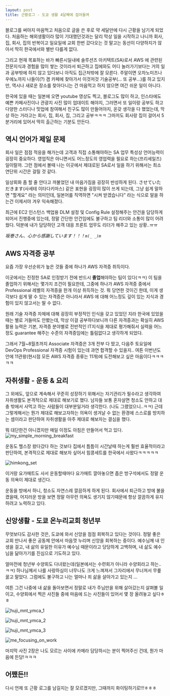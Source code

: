 ```yaml
---
layout: post
title: 근황로그 - 도쿄 생활 4달째에 접어들며
---
```


블로그를 써야지 마음먹고 처음으로 글을 쓴 후로 약 세달만에 다시 근황을 남기게 되었다. 처음하는 해외생활이라 많이 기대했던것과는 달리 막상 일을 시작하고 나니까 회사, 집, 회사, 집의 반복이고 일요일에 교회 한번 갔다오는 것 말고는 동선이 다양하지가 않아서 딱히 한국에서와 별반 다를게 없다. 

그리고 현재 목표하는 바가 빠른시일내에 솔루션즈 아키텍트(SA)로서 AWS 에 관련된 전문지식과 경험을 많이 쌓는 것이라서 퇴근하고 집에와도 어디 놀러가기보다는 거의 일과 공부밖에 하지 않고 있다보니 아직도 집근처밖에 잘 모른다. 주말이면 오차노미즈나 우에노까지 나들이(?) 겸 카페에 찾아가서 이것저것 기술공부(... 또 공부...)를 하고 있지만, 역시나 새로운 장소를 찾아다니는 건 마음먹고 하지 않으면 여간 쉬운 일이 아니다. 

한국에 있을 때는 일본에 오면 youtube 영상도 찍고, 블로그도 많이 하고, 인스타에도 예쁜 카페사진이나 관광지 사진 많이 업데이트 해야지, 그러면서 또 일이랑 공부도 하고 다양한 스터디나 밋업에 참여해서 친구도 많이 만들어야지, 온갖 생각을 다 했었는데, 막상 하는 거라고는 회사, 집, 회사, 집, 그리고 공부ㅋㅋㅋ 그마저도 회사랑 집이 걸어서 5분거리에 있어서 딱히 출근하는 기분도 안든다.



## 역시 언어가 제일 문제

회사 일은 점점 적응을 해가는데 고객과 직접 소통해야하는 SA 업무 특성상 언어능력이 굉장히 중요하다. 영업직은 아니면서도 어느정도의 영업력을 필요로 하는(프리세일즈) 일이랄까. 그런 점에서 볼때 나는 이곳에서 제대로된 SA로서 일을 하기 위해서는 최소 연단위 시간은 걸릴 것 같다. 

일상회화 좀 할 줄 안다고 까불었던 내 마음가짐을 굉장히 반성하게 된다. させていただきます(사세테 이타다키마스) 같은 표현을 굉장히 많이 쓰게 되는데, 그냥 쉽게 말하면 "할게요" 라는 의미인데, 일본어를 직역하면 "시켜 받겠습니다" 라는 식으로 말을 하는건 이제서야 겨우 익숙해졌다. 

최근에 EC2 인스턴스 백업용 DLM 설정 및 Config Rule 설정해주는 안건을 담당하게 되어서 진행중에 있는데, 정말 간단한 안건임에도 불구하고 팀 리더와 소통이 많이 어려웠다. 덕분에 내가 담당하던 고객 대응 프론트 업무도 리더가 해주고 있는 상황..ㅠㅠ 

*坂巻さん、心から感謝しています！！！`m(_ _)m`*


## AWS 자격증 공부

요즘 가장 우선순위가 높은 것들 중에 하나가 AWS 자격증 취득이다. 

이곳에서는 진정한 SA로 인정받기 전에 반드시 **졸업**해야하는 팀이 있다(ㅋㅋ) 이 팀을 졸업하기 위해서는 몇가지 조건이 필요한데, 그중에 하나가 AWS 자격증 중에서 Professional 레벨의 자격증을 한개 이상 취득하는 것. 뭐 당연한 것이긴 한데, 이게 생각보다 쉽게 딸 수 있는 자격증은 아니라서 AWS 에 대해 어느정도 깊이 있는 지식과 경험이 있지 않고서는 딸 수 없다. 

원래 기술 자격증 자체에 대해 굉장히 부정적인 인식을 갖고 있었던 지라 한국에 있었을때는 별로 거들떠도 안봤는데, 막상 이걸 공부하다보니까 다른 자격증과는 확실히 AWS 활용 능력은 기본, 자격증 분야별로 전반적인 IT지식을 제대로 평가해줘서 실력을 어느정도 guarantee 해주는 수준의 자격증임에는 틀림없다고 생각하게 되었다. 

그래서 7월~8월초까지 Associate 자격증은 3개 전부 다 땄고, 다음주 토요일에 DevOps Professional 자격증 시험이 있는데 과연 합격할 수 있을지.. 여튼 이번년도 안에 11관왕(현시점 모든 AWS 자격증 종류는 11개)에 도전해보고 싶은 마음이다ㅋㅋㅋㅋㅋ


## 자취생활 - 운동 & 요리 

그 외에도, 앞으로 계속해서 꾸준히 성장하기 위해서는 자기관리가 필수라고 생각하여 자취생활도 본격적으로 제대로 해보기로 했다. 남자들 보통 혼자살면 청소도 안하고 대충 밖에서 사먹고 하는 사람들이 대부분일거라 생각한다. (나도 그랬었으니..ㅋㅋ) 근데 그렇게해서는 뭔가 제대로 해보고자하는 의욕이 생겨날 수 없는 환경에 스스로를 방치하는 셈이라고 판단하여 자취생활을 아주 제대로 해보자는 결심을 했다.

뭐 대단한건 아니겠지만 매일 이정도 아침은 만들어서 먹고 있다. 
![my_simple_morning_breakfast](https://twkiiim-blog-photos.s3.ap-northeast-2.amazonaws.com/IMG_0801.jpg)

운동도 헬스장 왔다갔다 하는 것보다 집에서 틈틈이 시간날때 하는게 훨씬 효율적이라고 판단하여, 본격적으로 제대로 해보자 싶어서 힘콩세트를 한국에서 사왔다ㅋㅋㅋㅋㅋ

![himkong_set](https://twkiiim-blog-photos.s3.ap-northeast-2.amazonaws.com/C279D16D-849A-49CD-98B5-1766F69D500C-8328-000007CC9C7A6DB5.JPG)

이거랑 요가매트도 사서 운동할때마다 요가매트 깔아놓으면 좁은 방구석에서도 정말 운동 의욕이 제대로 생긴다. 

운동을 방에서 하니, 청소도 자연스레 깔끔하게 하게 된다. 회사에서 퇴근하고 방에 불을 켰을때, 어지러운 방을 보면 정말 아무런 의욕도 생기지 않기때문에 항상 깔끔하게 유지하려고 노력하고 있다.


## 신앙생활 - 도쿄 온누리교회 청년부

무엇보다도 감사한 것은, 도쿄에 와서 신앙을 점점 회복하고 있다는 것이다. 정말 좋은 교회 만나서 좋은 공동체 안에서 마음껏 누리며 신앙을 회복하는 중이다. 예수님께 내 인생을 걸고, 내 삶의 유일한 이유가 예수님 때문이라고 당당하게 고백하며, 내 삶도 예수님을 닮아가기를 진심으로 기도하고 있다. 

얼마전에 청년부 수양회도 다녀왔는데(일본에서는 수련회가 아니라 수양회라고 하는..ㅋㅋ) 하나님께서 나를 사랑하심이 너무나도 크게 느껴져서 그자리에서 무너져서 무릎꿇고 말았다. 그럼에도 불구하고 나는 얼마나 죄 삶을 살아가고 있는지 ... 

여튼 그건 나중에 내 삶을 돌아보면서 정말로 내가 주님만을 위해 살아갔는지 살펴볼 일이고, 수양회에서 찍은 사진들 중에 마음에 드는 사진들이 있어서 몇 장 올려놓고 싶다ㅎㅎ


![huji_mnt_ymca_1](https://twkiiim-blog-photos.s3.ap-northeast-2.amazonaws.com/IMG_0747.jpg)

![huji_mnt_ymca_2](https://twkiiim-blog-photos.s3.ap-northeast-2.amazonaws.com/IMG_0737.jpg)

![huji_mnt_ymca_3](https://twkiiim-blog-photos.s3.ap-northeast-2.amazonaws.com/IMG_0759.JPG)

![me_focusing_on_work](https://twkiiim-blog-photos.s3.ap-northeast-2.amazonaws.com/IMG_0755.JPG)

마지막 사진 2장은 나도 모르는 사이에 카메라 담당하시는 분이 찍어주신 건데, 뭔가 마음에 든당!ㅋㅋㅋ


## 어쨌든!!

다시 언제 또 근황 로그를 남길지는 잘 모르겠지만, 그때까지 화이팅하기로!!!ㅎㅎㅎ




